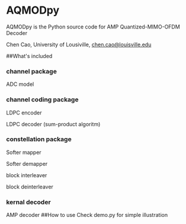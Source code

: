 # AQMODpy
AQMODpy is the Python source code for AMP Quantized-MIMO-OFDM Decoder

Chen Cao, University of Lousiville, chen.cao@louisville.edu


##What's included
### channel package
 ADC model
### channel coding package
 LDPC encoder
 
 LDPC decoder (sum-product algoritm)
### constellation package
 Softer mapper
 
 Softer demapper
 
 block interleaver
 
 block deinterleaver
### kernal decoder
 AMP decoder
##How to use 
Check demo.py for simple illustration
